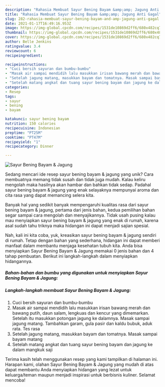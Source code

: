 ```yaml
---
description: "Rahasia Membuat Sayur Bening Bayam &amp;amp; Jagung Anti Gagal"
title: "Rahasia Membuat Sayur Bening Bayam &amp;amp; Jagung Anti Gagal"
slug: 282-rahasia-membuat-sayur-bening-bayam-and-amp-jagung-anti-gagal
date: 2021-01-17T16:49:16.953Z
image: https://img-global.cpcdn.com/recipes/1531de10869d2ff6/680x482cq70/sayur-bening-bayam-jagung-foto-resep-utama.jpg
thumbnail: https://img-global.cpcdn.com/recipes/1531de10869d2ff6/680x482cq70/sayur-bening-bayam-jagung-foto-resep-utama.jpg
cover: https://img-global.cpcdn.com/recipes/1531de10869d2ff6/680x482cq70/sayur-bening-bayam-jagung-foto-resep-utama.jpg
author: Belle Jenkins
ratingvalue: 3.4
reviewcount: 6
recipeingredient:

recipeinstructions:
- "Cuci bersih sayuran dan bumbu-bumbu"
- "Masak air sampai mendidih lalu masukkan irisan bawang merah dan bawang putih, daun salam, lengkuas dan kencur yang dimemarkan. Setelah itu masukkan potongan jagung ke dalamnya. Masak sampai jagung matang. Tambahkan garam, gula pasir dan kaldu bubuk, aduk rata. Tes rasa"
- "Setelah jagung matang, masukkan bayam dan tomatnya. Masak sampai bayam matang"
- "Setelah matang angkat dan tuang sayur bening bayam dan jagung ke dalam mangkuk saji"
categories:
- Resep
tags:
- sayur
- bening
- bayam

katakunci: sayur bening bayam 
nutrition: 150 calories
recipecuisine: Indonesian
preptime: "PT25M"
cooktime: "PT47M"
recipeyield: "1"
recipecategory: Dinner

---
```



![Sayur Bening Bayam &amp; Jagung](https://img-global.cpcdn.com/recipes/1531de10869d2ff6/680x482cq70/sayur-bening-bayam-jagung-foto-resep-utama.jpg)

Sedang mencari ide resep sayur bening bayam &amp; jagung yang unik? Cara membuatnya memang tidak susah dan tidak juga mudah. Kalau keliru mengolah maka hasilnya akan hambar dan bahkan tidak sedap. Padahal sayur bening bayam &amp; jagung yang enak selayaknya mempunyai aroma dan cita rasa yang dapat memancing selera kita.



Banyak hal yang sedikit banyak mempengaruhi kualitas rasa dari sayur bening bayam &amp; jagung, pertama dari jenis bahan, kedua pemilihan bahan segar sampai cara mengolah dan menyajikannya. Tidak usah pusing kalau mau menyiapkan sayur bening bayam &amp; jagung yang enak di rumah, karena asal sudah tahu triknya maka hidangan ini dapat menjadi sajian spesial.


Nah, kali ini kita coba, yuk, kreasikan sayur bening bayam &amp; jagung sendiri di rumah. Tetap dengan bahan yang sederhana, hidangan ini dapat memberi manfaat dalam membantu menjaga kesehatan tubuh kita. Anda bisa menyiapkan Sayur Bening Bayam &amp; Jagung memakai 0 jenis bahan dan 4 tahap pembuatan. Berikut ini langkah-langkah dalam menyiapkan hidangannya.

<!--inarticleads1-->

##### Bahan-bahan dan bumbu yang digunakan untuk menyiapkan Sayur Bening Bayam &amp; Jagung:





<!--inarticleads2-->

##### Langkah-langkah membuat Sayur Bening Bayam &amp; Jagung:

1. Cuci bersih sayuran dan bumbu-bumbu
1. Masak air sampai mendidih lalu masukkan irisan bawang merah dan bawang putih, daun salam, lengkuas dan kencur yang dimemarkan. Setelah itu masukkan potongan jagung ke dalamnya. Masak sampai jagung matang. Tambahkan garam, gula pasir dan kaldu bubuk, aduk rata. Tes rasa
1. Setelah jagung matang, masukkan bayam dan tomatnya. Masak sampai bayam matang
1. Setelah matang angkat dan tuang sayur bening bayam dan jagung ke dalam mangkuk saji




Terima kasih telah menggunakan resep yang kami tampilkan di halaman ini. Harapan kami, olahan Sayur Bening Bayam &amp; Jagung yang mudah di atas dapat membantu Anda menyiapkan hidangan yang lezat untuk keluarga/teman maupun menjadi inspirasi untuk berbisnis kuliner. Selamat mencoba!
